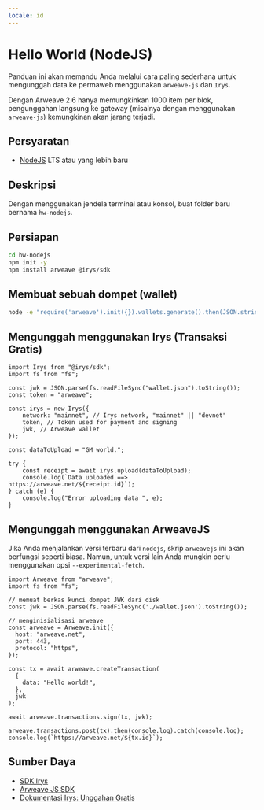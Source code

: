 ```yaml
---
locale: id
---
```


# Hello World (NodeJS)

Panduan ini akan memandu Anda melalui cara paling sederhana untuk mengunggah data ke permaweb menggunakan `arweave-js` dan `Irys`.

Dengan Arweave 2.6 hanya memungkinkan 1000 item per blok, pengunggahan langsung ke gateway (misalnya dengan menggunakan `arweave-js`) kemungkinan akan jarang terjadi.

## Persyaratan

- [NodeJS](https://nodejs.org) LTS atau yang lebih baru

## Deskripsi

Dengan menggunakan jendela terminal atau konsol, buat folder baru bernama `hw-nodejs`.

## Persiapan

```sh
cd hw-nodejs
npm init -y
npm install arweave @irys/sdk
```

## Membuat sebuah dompet (wallet)

```sh
node -e "require('arweave').init({}).wallets.generate().then(JSON.stringify).then(console.log.bind(console))" > wallet.json
```

## Mengunggah menggunakan Irys (Transaksi Gratis)

```js:no-line-numbers
import Irys from "@irys/sdk";
import fs from "fs";

const jwk = JSON.parse(fs.readFileSync("wallet.json").toString());
const token = "arweave";

const irys = new Irys({
	network: "mainnet", // Irys network, "mainnet" || "devnet"
	token, // Token used for payment and signing
	jwk, // Arweave wallet
});

const dataToUpload = "GM world.";

try {
	const receipt = await irys.upload(dataToUpload);
	console.log(`Data uploaded ==> https://arweave.net/${receipt.id}`);
} catch (e) {
	console.log("Error uploading data ", e);
}
```

## Mengunggah menggunakan ArweaveJS

Jika Anda menjalankan versi terbaru dari `nodejs`, skrip `arweavejs` ini akan berfungsi seperti biasa. Namun, untuk versi lain Anda mungkin perlu menggunakan opsi `--experimental-fetch`.

```js:no-line-numbers
import Arweave from "arweave";
import fs from "fs";

// memuat berkas kunci dompet JWK dari disk
const jwk = JSON.parse(fs.readFileSync('./wallet.json').toString());

// menginisialisasi arweave
const arweave = Arweave.init({
  host: "arweave.net",
  port: 443,
  protocol: "https",
});

const tx = await arweave.createTransaction(
  {
    data: "Hello world!",
  },
  jwk
);

await arweave.transactions.sign(tx, jwk);

arweave.transactions.post(tx).then(console.log).catch(console.log);
console.log(`https://arweave.net/${tx.id}`);
```

## Sumber Daya

- [SDK Irys](https://github.com/irys-xyz/js-sdk)
- [Arweave JS SDK](https://github.com/ArweaveTeam/arweave-js)
- [Dokumentasi Irys: Unggahan Gratis](http://docs.irys.xyz/faqs/dev-faq#does-irys-offer-free-uploads)
